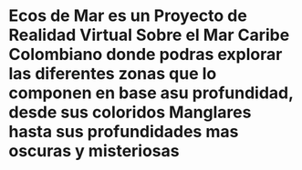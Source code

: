 # Ecos de Mar es un Proyecto de Realidad Virtual Sobre el Mar Caribe Colombiano donde podras explorar las diferentes zonas que lo componen en base asu profundidad, desde sus coloridos Manglares hasta sus profundidades mas oscuras y misteriosas 

